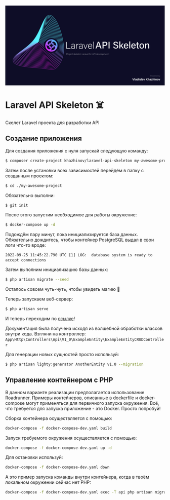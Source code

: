 
<p align="center"><img src="/art/header.png" alt="Social Card of Laravel API Skeleton"></p>

# Laravel API Skeleton ☠️

Скелет Laravel проекта для разработки API

## Создание приложения

Для создания приложения с нуля запускай следующую команду:

```bash
$ composer create-project khazhinov/laravel-api-skeleton my-awesome-project
```

Затем после установки всех зависимостей перейдём в папку с созданным проектом:

```bash
$ cd ./my-awesome-project
```

Обязательно выполни:
```bash
$ git init
```

После этого запустим необходимое для работы окружение:

```bash
$ docker-compose up -d
```

Подождём пару минут, пока инициализируется база данных. Обязательно дождитесь, чтобы контейнер PostgreSQL выдал в свои логи что-то вроде:

```log
2022-09-25 11:45:22.790 UTC [1] LOG:  database system is ready to accept connections
```

Затем выполним инициализацию базы данных:
```bash
$ php artisan migrate --seed
```

Осталось совсем чуть-чуть, чтобы увидеть магию 🌃

Теперь запускаем веб-сервер:

```bash
$ php artisan serve
```

И теперь переходим по [ссылке](http://127.0.0.1:8000/fly-docs/latest)!

Документация была получена исходя из волшебной обработки классов внутри кода. Взгляни на контроллер: ```App\Http\Controllers\Api\V1_0\ExampleEntity\ExampleEntityCRUDController```

Для генерации новых сущностей просто используй:

```bash
$ php artisan lighty:generator AnotherEntity v1.0 --migration
```

## Управление контейнером с PHP

В данном варианте реализации предполагается использование Roadrunner. Примеры контейнеров, описанные в dockerfile и docker-compose могут применяться для первичного запуска окружения. Всё, что требуется для запуска приложение - это Docker. Просто попробуй!

Сборка контейнера осуществляется с помощью:

```bash
docker-compose -f docker-compose-dev.yaml build
```

Запуск требуемого окружения осуществляется с помощью:

```bash
docker-compose -f docker-compose-dev.yaml up -d
```

Для остановки используй:

```bash
docker-compose -f docker-compose-dev.yaml down
```

А это пример запуска команды внутри контейнера, когда в твоём локальном окружении сейчас нет PHP:

```bash
docker-compose -f docker-compose-dev.yaml exec -T api php artisan migrate:refresh --seed
```
